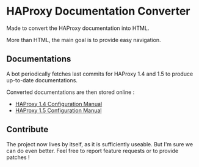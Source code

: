 # HAProxy Documentation Converter

Made to convert the HAProxy documentation into HTML.

More than HTML, the main goal is to provide easy navigation.

## Documentations

A bot periodically fetches last commits for HAProxy 1.4 and 1.5 to produce up-to-date documentations.

Converted documentations are then stored online :
- [HAProxy 1.4 Configuration Manual](http://cbonte.github.com/haproxy-dconv/configuration-1.4.html)
- [HAProxy 1.5 Configuration Manual](http://cbonte.github.com/haproxy-dconv/configuration-1.5.html)

## Contribute

The project now lives by itself, as it is sufficiently useable. But I'm sure we can do even better.
Feel free to report feature requests or to provide patches !

